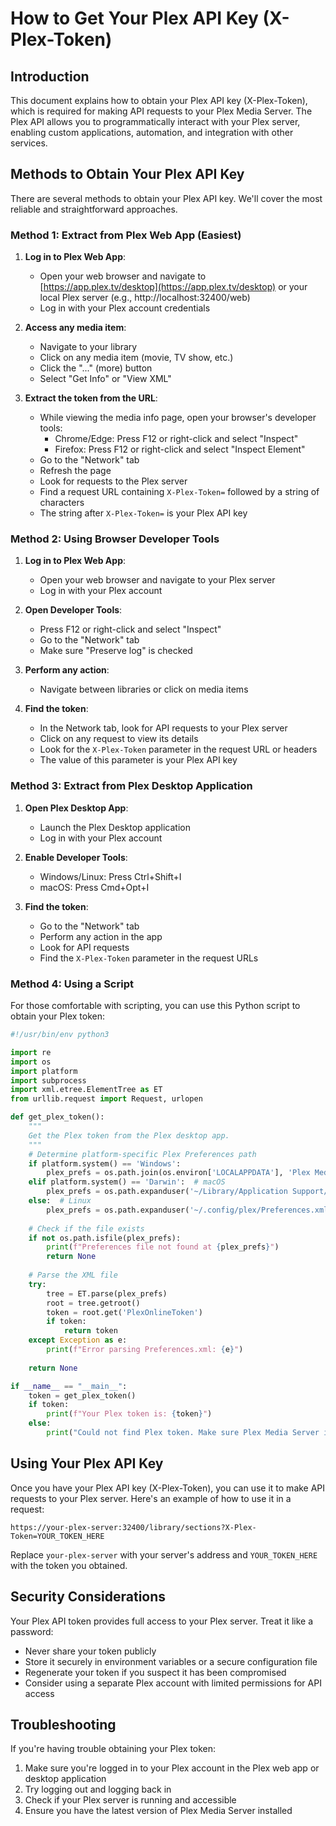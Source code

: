 # How to Get Your Plex API Key (X-Plex-Token)

## Introduction

This document explains how to obtain your Plex API key (X-Plex-Token), which is required for making API requests to your Plex Media Server. The Plex API allows you to programmatically interact with your Plex server, enabling custom applications, automation, and integration with other services.

## Methods to Obtain Your Plex API Key

There are several methods to obtain your Plex API key. We'll cover the most reliable and straightforward approaches.

### Method 1: Extract from Plex Web App (Easiest)

1. **Log in to Plex Web App**:
   - Open your web browser and navigate to [https://app.plex.tv/desktop](https://app.plex.tv/desktop) or your local Plex server (e.g., http://localhost:32400/web)
   - Log in with your Plex account credentials

2. **Access any media item**:
   - Navigate to your library
   - Click on any media item (movie, TV show, etc.)
   - Click the "..." (more) button
   - Select "Get Info" or "View XML"

3. **Extract the token from the URL**:
   - While viewing the media info page, open your browser's developer tools:
     - Chrome/Edge: Press F12 or right-click and select "Inspect"
     - Firefox: Press F12 or right-click and select "Inspect Element"
   - Go to the "Network" tab
   - Refresh the page
   - Look for requests to the Plex server
   - Find a request URL containing `X-Plex-Token=` followed by a string of characters
   - The string after `X-Plex-Token=` is your Plex API key

### Method 2: Using Browser Developer Tools

1. **Log in to Plex Web App**:
   - Open your web browser and navigate to your Plex server
   - Log in with your Plex account

2. **Open Developer Tools**:
   - Press F12 or right-click and select "Inspect"
   - Go to the "Network" tab
   - Make sure "Preserve log" is checked

3. **Perform any action**:
   - Navigate between libraries or click on media items

4. **Find the token**:
   - In the Network tab, look for API requests to your Plex server
   - Click on any request to view its details
   - Look for the `X-Plex-Token` parameter in the request URL or headers
   - The value of this parameter is your Plex API key

### Method 3: Extract from Plex Desktop Application

1. **Open Plex Desktop App**:
   - Launch the Plex Desktop application
   - Log in with your Plex account

2. **Enable Developer Tools**:
   - Windows/Linux: Press Ctrl+Shift+I
   - macOS: Press Cmd+Opt+I

3. **Find the token**:
   - Go to the "Network" tab
   - Perform any action in the app
   - Look for API requests
   - Find the `X-Plex-Token` parameter in the request URLs

### Method 4: Using a Script

For those comfortable with scripting, you can use this Python script to obtain your Plex token:

```python
#!/usr/bin/env python3

import re
import os
import platform
import subprocess
import xml.etree.ElementTree as ET
from urllib.request import Request, urlopen

def get_plex_token():
    """
    Get the Plex token from the Plex desktop app.
    """
    # Determine platform-specific Plex Preferences path
    if platform.system() == 'Windows':
        plex_prefs = os.path.join(os.environ['LOCALAPPDATA'], 'Plex Media Server', 'Preferences.xml')
    elif platform.system() == 'Darwin':  # macOS
        plex_prefs = os.path.expanduser('~/Library/Application Support/Plex Media Server/Preferences.xml')
    else:  # Linux
        plex_prefs = os.path.expanduser('~/.config/plex/Preferences.xml')
    
    # Check if the file exists
    if not os.path.isfile(plex_prefs):
        print(f"Preferences file not found at {plex_prefs}")
        return None
    
    # Parse the XML file
    try:
        tree = ET.parse(plex_prefs)
        root = tree.getroot()
        token = root.get('PlexOnlineToken')
        if token:
            return token
    except Exception as e:
        print(f"Error parsing Preferences.xml: {e}")
    
    return None

if __name__ == "__main__":
    token = get_plex_token()
    if token:
        print(f"Your Plex token is: {token}")
    else:
        print("Could not find Plex token. Make sure Plex Media Server is installed and you've signed in.")
```

## Using Your Plex API Key

Once you have your Plex API key (X-Plex-Token), you can use it to make API requests to your Plex server. Here's an example of how to use it in a request:

```
https://your-plex-server:32400/library/sections?X-Plex-Token=YOUR_TOKEN_HERE
```

Replace `your-plex-server` with your server's address and `YOUR_TOKEN_HERE` with the token you obtained.

## Security Considerations

Your Plex API token provides full access to your Plex server. Treat it like a password:

- Never share your token publicly
- Store it securely in environment variables or a secure configuration file
- Regenerate your token if you suspect it has been compromised
- Consider using a separate Plex account with limited permissions for API access

## Troubleshooting

If you're having trouble obtaining your Plex token:

1. Make sure you're logged in to your Plex account in the Plex web app or desktop application
2. Try logging out and logging back in
3. Check if your Plex server is running and accessible
4. Ensure you have the latest version of Plex Media Server installed
